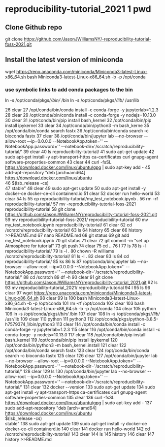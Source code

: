# reproducibility-tutorial_2021    1  pwd

## Clone Github repo
git clone https://github.com/JasonJWilliamsNY/-reproducibility-tutorial-foss-2021.git

## Install the latest version of miniconda
wget https://repo.anaconda.com/miniconda/Miniconda3-latest-Linux-x86_64.sh
bash Miniconda3-latest-Linux-x86_64.sh -b -p /opt/conda

### use symbolic links to add conda packages to the bin
ln -s /opt/conda/pkgs/*/bin/* /bin
ln -s /opt/conda/pkgs/*/lib/* /usr/lib


   26  clear
   27  /opt/conda/bin/conda install -c conda-forge -y jupyterlab=1.2.3
   28  clear
   29  /opt/conda/bin/conda install -c conda-forge -y nodejs=10.13.0
   30  clear
   31  /opt/conda/bin/pip install bash_kernel
   32  /opt/conda/bin/pip install ipykernel
   33  clear
   34  /opt/conda/bin/python3 -m bash_kerne
   35  /opt/conda/bin/conda search fastx
   36  /opt/conda/bin/conda search -c bioconda fastx
   37  clear
   38  /opt/conda/bin/jupyter lab --no-browser --allow-root --ip=0.0.0.0 --NotebookApp.token='' --NotebookApp.password='' --notebook-dir='/scratch/reproducibility-tutorial/'
   39  clear
   40  ls reproducibility-tutorial/
   41  sudo apt-get update
   42  sudo apt-get install -y apt-transport-https ca-certificates curl gnupg-agent software-properties-common
   43  clear
   44  curl -fsSL https://download.docker.com/linux/ubuntu/gpg | sudo apt-key add -
   45  add-apt-repository  "deb [arch=amd64] https://download.docker.com/linux/ubuntu \
   46   $(lsb_release -cs) \
   47   stable"
   48  clear
   49  sudo apt-get update
   50  sudo apt-get install -y docker-ce docker-ce-cli containerd.io
   51  clear
   52  docker run hello-world
   53  clear
   54  ls
   55  cp reproducibility-tutorial/my_test_notebook.ipynb .
   56  rm -rf reproducibility-tutorial/
   57  mv \-reproducibility-tutorial-foss-2021 reproducibility-tutorial
   58  git clone https://github.com/JasonJWilliamsNY/reproducibility-tutorial-foss-2021.git
   59  mv reproducibility-tutorial-foss-2021/ reproducibility-tutorial
   60  mv my_test_notebook.ipynb reproducibility-tutorial/
   61  clear
   62  cd /scratch/reproducibility-tutorial/
   63  ls
   64  history
   65  clear
   66  history >>README.md 
   67  nano README.md 
   68  git status
   69  git add my_test_notebook.ipynb 
   70  git status
   71  clear
   72  git commit -m "set up Atmosphere for tutorial"
   73  git push
   74  clear
   75  cd ..
   76  l
   77  ls
   78  ls -l reproducibility-tutorial/
   79  ls -l .
   80  chown -R williams /scratch/reproducibility-tutorial/
   81  ls -l .
   82  clear
   83  ls
   84  cd reproducibility-tutorial/
   85  ks
   86  ls
   87  /opt/conda/bin/jupyter lab --no-browser --allow-root --ip=0.0.0.0 --NotebookApp.token='' --NotebookApp.password='' --notebook-dir='/scratch/reproducibility-tutorial/'
   88  cd /scratch
   89  df -h
   90  clear
   91  git clone https://github.com/JasonJWilliamsNY/reproducibility-tutorial_2021.git
   92  ls
   93  mv reproducibility-tutorial_2021/ reproducibility-tutorial
   94  l
   95  ls
   96  clear
   97  wget https://repo.anaconda.com/miniconda/Miniconda3-latest-Linux-x86_64.sh
   98  clear
   99  ls
  100  bash Miniconda3-latest-Linux-x86_64.sh -b -p /opt/conda
  101  rm -rf /opt/conda
  102  clear
  103  bash Miniconda3-latest-Linux-x86_64.sh -b -p /opt/conda
  104  clear
  105  python
  106  ln -s /opt/conda/pkgs/*/bin/* /bin
  107  clear
  108  ln -s /opt/conda/pkgs/*/lib/* /usr/lib
  109  clear
  110  python
  111  python3
  112  /opt/conda/pkgs/python-3.8.5-h7579374_1/bin/python3
  113  clear
  114  /opt/conda/bin/conda install -c conda-forge -y jupyterlab=1.2.3
  115  clear
  116  /opt/conda/bin/conda install -c conda-forge -y nodejs=10.13.0
  117  clear
  118  /opt/conda/bin/pip install bash_kernel
  119  /opt/conda/bin/pip install ipykernel
  120  /opt/conda/bin/python3 -m bash_kernel.install
  121  clear
  122  /opt/conda/bin/conda search fastx
  123  clear
  124  /opt/conda/bin/conda search -c bioconda fastx
  125  clear
  126  clear
  127  /opt/conda/bin/jupyter lab --no-browser --allow-root --ip=0.0.0.0 --NotebookApp.token='' --NotebookApp.password='' --notebook-dir='/scratch/reproducibility-tutorial/'
  128  clear
  129  ls
  130  /opt/conda/bin/jupyter lab --no-browser --allow-root --ip=0.0.0.0 --NotebookApp.token='' --NotebookApp.password='' --notebook-dir='/scratch/reproducibility-tutorial/'
  131  clear
  132  docker --version
  133  sudo apt-get update
  134  sudo apt-get install -y apt-transport-https ca-certificates curl gnupg-agent software-properties-common
  135  clear
  136  curl -fsSL https://download.docker.com/linux/ubuntu/gpg | sudo apt-key add -
  137  sudo add-apt-repository  "deb [arch=amd64] https://download.docker.com/linux/ubuntu \
 $(lsb_release -cs) \
 stable"
  138  sudo apt-get update
  139  sudo apt-get install -y docker-ce docker-ce-cli containerd.io
  140  clear
  141  docker run hello-world
  142  cd /scratch/reproducibility-tutorial/
  143  clear
  144  ls
  145  history
  146  clear
  147  history >>README.md 

